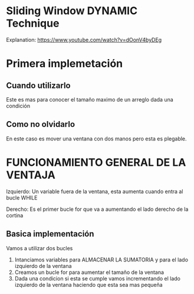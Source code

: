 
# Sliding Window DYNAMIC Technique 

Explanation: https://www.youtube.com/watch?v=dOonV4byDEg

# Primera implemetación 
## Cuando utilizarlo
Este es mas para conocer el tamaño maximo de un arreglo dada una condición

## Como no olvidarlo
En este caso es mover una ventana con dos manos pero esta es plegable.

# FUNCIONAMIENTO GENERAL DE LA VENTAJA 

Izquierdo: Un variable fuera de la ventana, esta aumenta cuando entra al bucle WHILE

Derecho: Es el primer bucle for que va a aumentando el lado derecho de la cortina

 


## Basica implementación

Vamos a utilizar dos bucles
1. Intanciamos variables para ALMACENAR LA SUMATORIA y para el lado izquierdo de la ventana
2. Creamos un bucle for para aumentar el tamaño de la ventana
3. Dada una condicion si esta se cumple vamos incrementando el lado izquierdo de la ventana haciendo que esta sea mas pequeña










